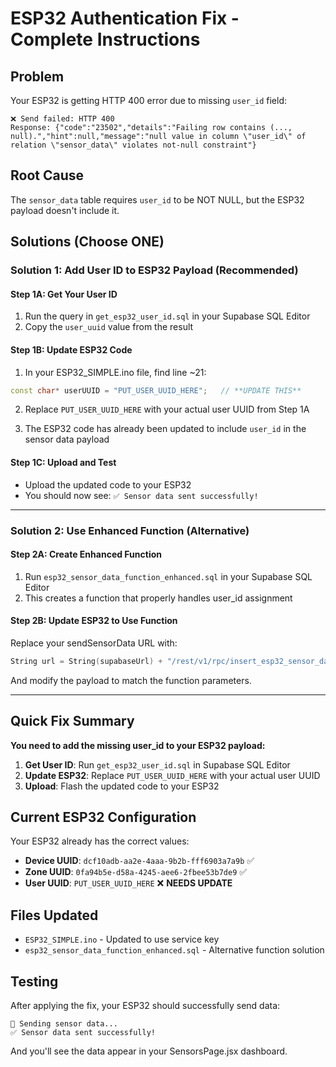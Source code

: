 # ESP32 Authentication Fix - Complete Instructions

## Problem
Your ESP32 is getting HTTP 400 error due to missing `user_id` field:
```
❌ Send failed: HTTP 400
Response: {"code":"23502","details":"Failing row contains (..., null).","hint":null,"message":"null value in column \"user_id\" of relation \"sensor_data\" violates not-null constraint"}
```

## Root Cause
The `sensor_data` table requires `user_id` to be NOT NULL, but the ESP32 payload doesn't include it.

## Solutions (Choose ONE)

### Solution 1: Add User ID to ESP32 Payload (Recommended)

#### Step 1A: Get Your User ID
1. Run the query in `get_esp32_user_id.sql` in your Supabase SQL Editor
2. Copy the `user_uuid` value from the result

#### Step 1B: Update ESP32 Code
1. In your ESP32_SIMPLE.ino file, find line ~21:
```cpp
const char* userUUID = "PUT_USER_UUID_HERE";   // **UPDATE THIS**
```

2. Replace `PUT_USER_UUID_HERE` with your actual user UUID from Step 1A

3. The ESP32 code has already been updated to include `user_id` in the sensor data payload

#### Step 1C: Upload and Test
- Upload the updated code to your ESP32
- You should now see: `✅ Sensor data sent successfully!`

---

### Solution 2: Use Enhanced Function (Alternative)

#### Step 2A: Create Enhanced Function
1. Run `esp32_sensor_data_function_enhanced.sql` in your Supabase SQL Editor
2. This creates a function that properly handles user_id assignment

#### Step 2B: Update ESP32 to Use Function
Replace your sendSensorData URL with:
```cpp
String url = String(supabaseUrl) + "/rest/v1/rpc/insert_esp32_sensor_data";
```

And modify the payload to match the function parameters.

---

## Quick Fix Summary

**You need to add the missing user_id to your ESP32 payload:**

1. **Get User ID**: Run `get_esp32_user_id.sql` in Supabase SQL Editor
2. **Update ESP32**: Replace `PUT_USER_UUID_HERE` with your actual user UUID
3. **Upload**: Flash the updated code to your ESP32

## Current ESP32 Configuration
Your ESP32 already has the correct values:
- **Device UUID**: `dcf10adb-aa2e-4aaa-9b2b-fff6903a7a9b` ✅
- **Zone UUID**: `0fa94b5e-d58a-4245-aee6-2fbee53b7de9` ✅
- **User UUID**: `PUT_USER_UUID_HERE` ❌ **NEEDS UPDATE**

## Files Updated
- `ESP32_SIMPLE.ino` - Updated to use service key
- `esp32_sensor_data_function_enhanced.sql` - Alternative function solution

## Testing
After applying the fix, your ESP32 should successfully send data:
```
📡 Sending sensor data...
✅ Sensor data sent successfully!
```

And you'll see the data appear in your SensorsPage.jsx dashboard.
